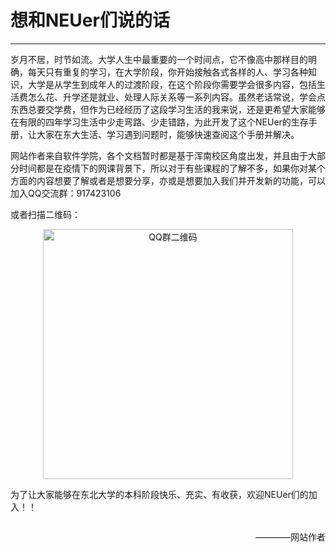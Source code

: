 
# 想和NEUer们说的话
---
岁月不居，时节如流。大学人生中最重要的一个时间点，它不像高中那样目的明确，每天只有重复的学习，在大学阶段，你开始接触各式各样的人、学习各种知识，大学是从学生到成年人的过渡阶段，在这个阶段你需要学会很多内容，包括生活费怎么花、升学还是就业、处理人际关系等一系列内容。虽然老话常说，学会点东西总要交学费，但作为已经经历了这段学习生活的我来说，还是更希望大家能够在有限的四年学习生活中少走弯路、少走错路，为此开发了这个NEUer的生存手册，让大家在东大生活、学习遇到问题时，能够快速查阅这个手册并解决。

网站作者来自软件学院，各个文档暂时都是基于浑南校区角度出发，并且由于大部分时间都是在疫情下的网课背景下，所以对于有些课程的了解不多，如果你对某个方面的内容想要了解或者是想要分享，亦或是想要加入我们并开发新的功能，可以加入QQ交流群：917423106

或者扫描二维码：
 
<p align="center">
  <img src="/qrcode.jpg" alt="QQ群二维码" width="400">
</p>

为了让大家能够在东北大学的本科阶段快乐、充实、有收获，欢迎NEUer们的加入！！
<p style="float:right">————网站作者</p>
<br/>



